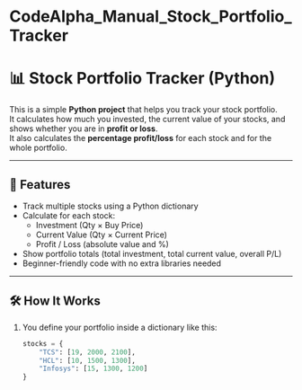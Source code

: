 # CodeAlpha_Manual_Stock_Portfolio_Tracker


# 📊 Stock Portfolio Tracker (Python)

This is a simple **Python project** that helps you track your stock portfolio.  
It calculates how much you invested, the current value of your stocks, and shows whether you are in **profit or loss**.  
It also calculates the **percentage profit/loss** for each stock and for the whole portfolio.

---

## 🚀 Features
- Track multiple stocks using a Python dictionary  
- Calculate for each stock:
  - Investment (Qty × Buy Price)  
  - Current Value (Qty × Current Price)  
  - Profit / Loss (absolute value and %)  
- Show portfolio totals (total investment, total current value, overall P/L)  
- Beginner-friendly code with no extra libraries needed  

---

## 🛠️ How It Works
1. You define your portfolio inside a dictionary like this:

   ```python
   stocks = {
       "TCS": [19, 2000, 2100],
       "HCL": [10, 1500, 1300],
       "Infosys": [15, 1300, 1200]
   }
